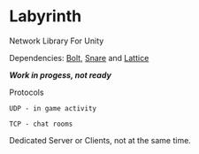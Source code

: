 # Labyrinth
Network Library For Unity

Dependencies: [Bolt](https://github.com/maelishere/Bolt), [Snare](https://github.com/maelishere/Snare) and [Lattice](https://github.com/maelishere/Lattice)

***Work in progess, not ready***

Protocols
  
    UDP - in game activity
  
    TCP - chat rooms

Dedicated Server or Clients, not at the same time.